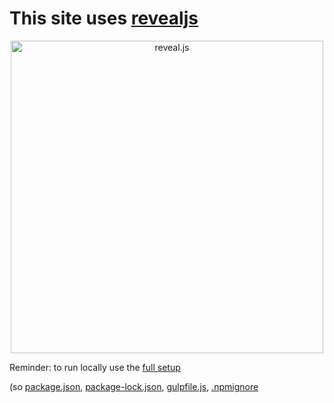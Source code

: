 # This site uses [revealjs](https://revealjs.com/)
<p align="center">
  <a href="https://revealjs.com">
  <img src="https://hakim-static.s3.amazonaws.com/reveal-js/logo/v1/reveal-black-text-sticker.png" alt="reveal.js" width="500">
  </a>
</p>

Reminder: to run locally use the [full setup](https://revealjs.com/installation/#full-setup)

(so [package.json](package.json), [package-lock.json](package-lock.json), [gulpfile.js](gulpfile.js), [.npmignore](.npmignore)